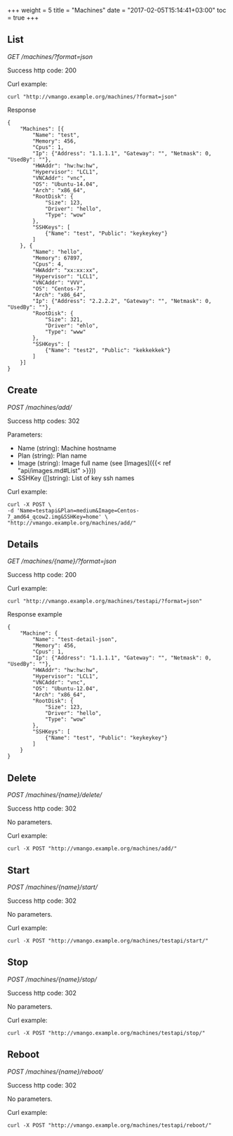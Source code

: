 +++
weight = 5
title = "Machines"
date = "2017-02-05T15:14:41+03:00"
toc = true
+++

## List

*GET /machines/?format=json*

Success http code: 200

Curl example:

    curl "http://vmango.example.org/machines/?format=json"

Response

    {
        "Machines": [{
            "Name": "test",
            "Memory": 456,
            "Cpus": 1,
            "Ip": {"Address": "1.1.1.1", "Gateway": "", "Netmask": 0, "UsedBy": ""},
            "HWAddr": "hw:hw:hw",
            "Hypervisor": "LCL1",
            "VNCAddr": "vnc",
            "OS": "Ubuntu-14.04",
            "Arch": "x86_64",
            "RootDisk": {
                "Size": 123,
                "Driver": "hello",
                "Type": "wow"
            },
            "SSHKeys": [
                {"Name": "test", "Public": "keykeykey"}
            ]
        }, {
            "Name": "hello",
            "Memory": 67897,
            "Cpus": 4,
            "HWAddr": "xx:xx:xx",
            "Hypervisor": "LCL1",
            "VNCAddr": "VVV",
            "OS": "Centos-7",
            "Arch": "x86_64",
            "Ip": {"Address": "2.2.2.2", "Gateway": "", "Netmask": 0, "UsedBy": ""},
            "RootDisk": {
                "Size": 321,
                "Driver": "ehlo",
                "Type": "www"
            },
            "SSHKeys": [
                {"Name": "test2", "Public": "kekkekkek"}
            ]
        }]
    }

## Create

*POST /machines/add/*

Success http codes: 302

Parameters:

* Name (string): Machine hostname
* Plan (string): Plan name
* Image (string): Image full name (see [Images]({{< ref "api/images.md#List" >}}))
* SSHKey ([]string): List of key ssh names

Curl example:

    curl -X POST \
    -d 'Name=testapi&Plan=medium&Image=Centos-7_amd64_qcow2.img&SSHKey=home' \
    "http://vmango.example.org/machines/add/"


## Details

*GET /machines/{name}/?format=json*

Success http code: 200

Curl example:

    curl "http://vmango.example.org/machines/testapi/?format=json"

Response example

    {
        "Machine": {
            "Name": "test-detail-json",
            "Memory": 456,
            "Cpus": 1,
            "Ip": {"Address": "1.1.1.1", "Gateway": "", "Netmask": 0, "UsedBy": ""},
            "HWAddr": "hw:hw:hw",
            "Hypervisor": "LCL1",
            "VNCAddr": "vnc",
            "OS": "Ubuntu-12.04",
            "Arch": "x86_64",
            "RootDisk": {
                "Size": 123,
                "Driver": "hello",
                "Type": "wow"
            },
            "SSHKeys": [
                {"Name": "test", "Public": "keykeykey"}
            ]
        }
    }

## Delete

*POST /machines/{name}/delete/*

Success http code: 302

No parameters.

Curl example:

    curl -X POST "http://vmango.example.org/machines/add/"

## Start

*POST /machines/{name}/start/*

Success http code: 302

No parameters.

Curl example:

    curl -X POST "http://vmango.example.org/machines/testapi/start/"


## Stop

*POST /machines/{name}/stop/*

Success http code: 302

No parameters.

Curl example:

    curl -X POST "http://vmango.example.org/machines/testapi/stop/"

## Reboot

*POST /machines/{name}/reboot/*

Success http code: 302

No parameters.

Curl example:

    curl -X POST "http://vmango.example.org/machines/testapi/reboot/"

